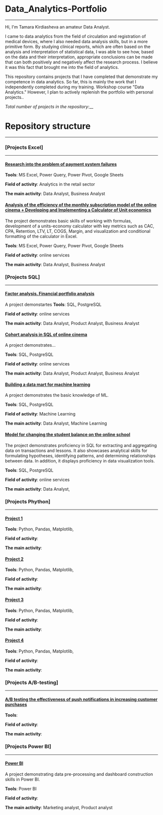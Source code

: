 # Data_Analytics-Portfolio
---

Hi, I'm Tamara Kirdiasheva an amateur Data Analyst. 

I came to data analytics from the field of circulation and registration of medical devices, where I also needed data analysis skills, but in a more primitive form. 
By studying clinical reports, which are often based on the analysis and interpretation of statistical data, I was able to see how, based on the data and their interpretation, appropriate conclusions can be made that can both positively and negatively affect the research process.
I believe it was this fact that brought me into the field of analytics.

This repository contains projects that I have completed that demonstrate my competence in data analytics. 
So far, this is mainly the work that I independently completed during my training. Workshop course "Data Analytics." 
However, I plan to actively replenish the portfolio with personal projects..

_Total number of projects in the repository:___

# Repository structure

---
### [Projects Excel]
---

#### [Research into the problem of payment system failures](links)

**Tools**: MS Excel, Power Query, Power Pivot, Google Sheets

**Field of activity**: Analytics in the retail sector

**The main activity**: Data Analyst, Business Analyst 


#### [Analysis of the efficiency of the monthly subscription model of the online cinema +  Developing and Implementing a Calculator of Unit economics](links)
The project demonstrates basic skills of working with formulas, development of a units-economy calculator with key metrics such as CAC, CPA, Retention, LTV, LT, COGS, Margin, and visualization and conditional formatting of the calculator in Excel.

**Tools**: MS Excel, Power Query, Power Pivot, Google Sheets

**Field of activity**: online services

**The main activity**: Data Analyst, Business Analyst


### [Projects SQL]
---

#### [Factor analysis. Financial portfolio analysis](links)
A project demonstartes 
**Tools**: SQL, PostgreSQL 

**Field of activity**: online services

**The main activity**: Data Analyst, Product Analyst, Business Analyst 

#### [Cohort analysis in SQL of online cinema](links)

A project demonstrates...

**Tools**: SQL, PostgreSQL 

**Field of activity**: online services

**The main activity**: Data Analyst, Product Analyst, Business Analyst 

#### [Building a data mart for machine learning](links)

A project demonstrates the basic knowledge of ML.

**Tools**: SQL, PostgreSQL 

**Field of activity**: Machine Learning

**The main activity**: Data Analyst, Machine Learning

#### [Model for changing the student balance on the online school](links)

The project demonstrates proficiency in SQL for extracting and aggregating data on transactions and lessons. 
It also showcases analytical skills for formulating hypotheses, identifying patterns, and determining relationships between data. 
In addition, it displays proficiency in data visualization tools.   

**Tools**: SQL, PostgreSQL 

**Field of activity**: online services

**The main activity**: Data Analyst,   


### [Projects Phython]
---

#### [Project 1](links)

**Tools**: Python, Pandas, Matplotlib, 

**Field of activity**:

**The main activity**: 

#### [Project 2](links)

**Tools**: Python, Pandas, Matplotlib, 

**Field of activity**:

**The main activity**: 

#### [Project 3](links)

**Tools**: Python, Pandas, Matplotlib, 

**Field of activity**:

**The main activity**: 

#### [Project 4](links)

**Tools**: Python, Pandas, Matplotlib, 

**Field of activity**:

**The main activity**: 



### [Projects A/B-testing]
---

#### [A/B testing the effectiveness of push notifications in increasing customer purchases](links)
**Tools**:

**Field of activity**:

**The main activity**: 

### [Projects Power BI]
---

#### [Power BI](links)

A project demonstrating data pre-processing and dashboard construction skills in Power BI. 

**Tools**: Power BI

**Field of activity**: 

**The main activity**: Marketing analyst, Product analyst




